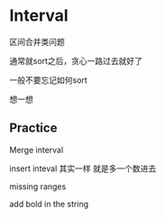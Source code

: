 # Interval

区间合并类问题

通常就sort之后，贪心一路过去就好了

一般不要忘记如何sort

想一想



## Practice

Merge interval

insert inteval 其实一样 就是多一个数进去

missing ranges

add bold in the string